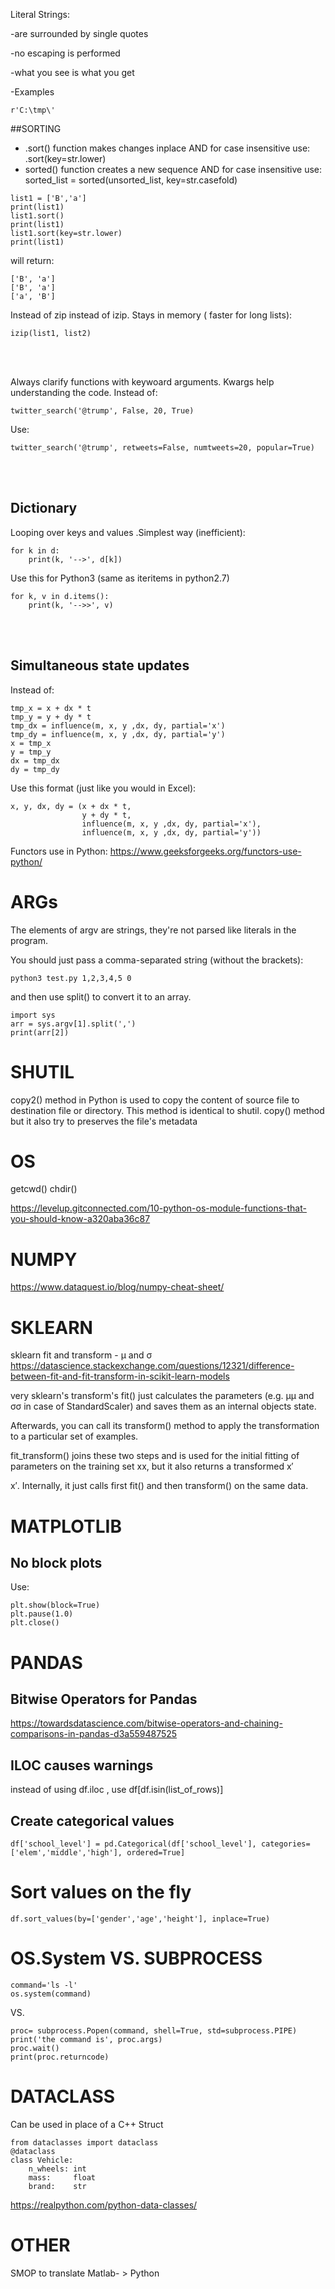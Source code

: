 Literal Strings: 

-are surrounded by single quotes

-no escaping is performed

-what you see is what you get

-Examples

```
r'C:\tmp\'
```


##SORTING
* .sort() function  makes changes inplace  AND for case insensitive use: .sort(key=str.lower)
* sorted() function creates a new sequence AND for case insensitive use: sorted_list = sorted(unsorted_list, key=str.casefold)
```
list1 = ['B','a']
print(list1)
list1.sort()
print(list1)
list1.sort(key=str.lower)
print(list1)
```
will return:
```
['B', 'a']
['B', 'a']
['a', 'B']
```


Instead of zip instead of izip. Stays in memory ( faster for long lists):
```
izip(list1, list2)
```
<br /><br />


Always clarify functions with keywoard arguments. Kwargs help understanding the code. Instead of:
```
twitter_search('@trump', False, 20, True)
```
Use:
```
twitter_search('@trump', retweets=False, numtweets=20, popular=True)
```
<br /><br />


## Dictionary
Looping over keys and values .Simplest way (inefficient):
```
for k in d:
    print(k, '-->', d[k])
```
Use this for Python3 (same as iteritems in python2.7)
```
for k, v in d.items():
    print(k, '-->>', v)
```
<br /><br />


## Simultaneous state updates
Instead of:
```
tmp_x = x + dx * t
tmp_y = y + dy * t
tmp_dx = influence(m, x, y ,dx, dy, partial='x')
tmp_dy = influence(m, x, y ,dx, dy, partial='y')
x = tmp_x
y = tmp_y
dx = tmp_dx
dy = tmp_dy
```
Use this format (just like you would in Excel):
```
x, y, dx, dy = (x + dx * t,
                y + dy * t,
                influence(m, x, y ,dx, dy, partial='x'),
                influence(m, x, y ,dx, dy, partial='y'))
```


Functors use in Python:
https://www.geeksforgeeks.org/functors-use-python/


# ARGs
The elements of argv are strings, they're not parsed like literals in the program.

You should just pass a comma-separated string (without the brackets):
```
python3 test.py 1,2,3,4,5 0
```
and then use split() to convert it to an array.
```
import sys
arr = sys.argv[1].split(',')
print(arr[2])
```

# SHUTIL
copy2() method in Python is used to copy the content of source file to destination file or directory. This method is identical to shutil. copy() method but it also try to preserves the file's metadata

# OS
getcwd()
chdir()

https://levelup.gitconnected.com/10-python-os-module-functions-that-you-should-know-a320aba36c87



# NUMPY
https://www.dataquest.io/blog/numpy-cheat-sheet/

# SKLEARN
sklearn fit and transform - μ and σ
https://datascience.stackexchange.com/questions/12321/difference-between-fit-and-fit-transform-in-scikit-learn-models 

very sklearn's transform's fit() just calculates the parameters (e.g. μμ and σσ in case of StandardScaler) and saves them as an internal objects state.

Afterwards, you can call its transform() method to apply the transformation to a particular set of examples.

fit_transform() joins these two steps and is used for the initial fitting of parameters on the training set xx, but it also returns a transformed x′

x′. Internally, it just calls first fit() and then transform() on the same data.

# MATPLOTLIB
## No block plots
Use:
```
plt.show(block=True)
plt.pause(1.0)
plt.close()
```

# PANDAS
## Bitwise Operators for Pandas
https://towardsdatascience.com/bitwise-operators-and-chaining-comparisons-in-pandas-d3a559487525
## ILOC causes warnings
instead of using df.iloc , use df[df.isin(list_of_rows)]
## Create categorical values
```
df['school_level'] = pd.Categorical(df['school_level'], categories=['elem','middle','high'], ordered=True]
```
# Sort values on the fly
```
df.sort_values(by=['gender','age','height'], inplace=True)
```

# OS.System VS. SUBPROCESS
```
command='ls -l'
os.system(command)
```
VS.
```
proc= subprocess.Popen(command, shell=True, std=subprocess.PIPE)
print('the command is', proc.args)
proc.wait()
print(proc.returncode)
```

# DATACLASS
Can be used in place of a C++ Struct
```
from dataclasses import dataclass
@dataclass
class Vehicle:
    n_wheels: int
    mass:     float
    brand:    str
```
https://realpython.com/python-data-classes/



# OTHER

SMOP to translate Matlab- > Python

